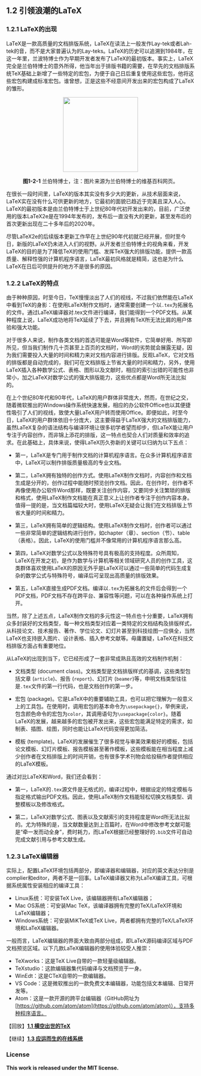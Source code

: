 ## 1.2 引领浪潮的LaTeX

### 1.2.1 LaTeX的出现

LaTeX是一款高质量的文档排版系统，LaTeX在读法上一般发作Lay-tek或者Lah-tek的音，而不是大家普遍认为的Lay-teks。LaTeX的历史可以追溯到1984年，在这一年里，兰波特博士作为早期开发者发布了LaTeX的最初版本。事实上，LaTeX完全是兰伯特博士的意外所得，他当年出于排版书籍的需要，在早先的文档排版系统TeX基础上新增了一些特定的宏包，为便于自己日后重复使用这些宏包，他将这些宏包构建成标准宏包。谁曾想，正是这些不经意间开发出来的宏包构成了LaTeX的雏形。

<p align="center">
<img align="middle" src="latex/chapter-1/graphics/Leslie_Lamport.jpeg" width="200" />
</p>

<center><b>图1-2-1</b> 兰伯特博士，注：图片来源为兰伯特博士的维基百科网页。</center>

在很长一段时间里，LaTeX的版本其实没有多少大的更新，从技术层面来说，LaTeX实在没有什么可供更新的地方，它最初的面貌已趋近于完美且深入人心。LaTeX的最初版本是由兰伯特博士于上世纪80年代初开发出来的，目前，广泛使用的版本LaTeX2e是在1994年发布的，发布后一直没有大的更新，甚至发布后的首次更新出现在二十多年后的2020年。

尽管LaTeX2e的后续版本更新工作早在上世纪90年代初就已经开展，但时至今日，新版的LaTeX仍未进入人们的视野。从开发者兰伯特博士的视角来看，开发LaTeX的目的是为了降低TeX的使用门槛、发挥TeX强大的排版功能，提供一款高质量、解释性强的计算机程序语言，LaTeX最初风格就是精简，这也是为什么LaTeX在日后可供提升的地方不是很多的原因。

### 1.2.2 LaTeX的特点

由于种种原因，时至今日，TeX慢慢淡出了人们的视线，不过我们依然能在LaTeX中看到TeX的身影：在使用LaTeX制作文档时，通常需要创建一个以`.tex`为拓展名的文件。通过LaTeX编译器对.tex文件进行编译，我们能得到一个PDF文档。从某种程度上说，LaTeX成功地将TeX延续了下去，并且拥有TeX所无法比肩的用户体验和强大功能。

对于很多人来说，制作各类文档的首选可能是Word等软件，它简单好用、所写即所见，但当我们制作几十页甚至上百页的文档时，Word的劣势就会展露无疑，因为我们需要投入大量的时间和精力来对文档内容进行排版。反观LaTeX，它对文档的排版都是自动完成的，我们可在文档排版上节省大量的时间和精力，另外，使用LaTeX插入各种数学公式、表格、图形以及文献时，相应的索引出错的可能性也非常小，加之LaTeX对数学公式的强大排版能力，这些优点都是Word所无法比拟的。

在上个世纪80年代和90年代，LaTeX的用户群体非常庞大，然而，在世纪之交，随着微软推出的Windows操作系统快速发展，相应的办公软件Office也以其便捷性吸引了人们的视线，致使大量LaTeX用户转而使用Office。即便如此，时至今日，LaTeX的用户群体依旧十分庞大，这主要得益于LaTeX强大的文档排版能力，虽然LaTeX复杂的语法结构与编译环境让很多初学者望而却步，但LaTeX能让用户专注于内容创作，而非锦上添花的排版，这一特点也契合人们对质量和效率的追求。在此基础上，具体来说，使得LaTeX历久弥新的关键可以归纳为以下五点：

- 第一，LaTeX是专门用于制作文档的计算机程序语言。在众多计算机程序语言中，LaTeX可以制作排版质量极高的专业文档。

- 第二，LaTeX拥有独特的创作方式。使用LaTeX制作文档时，内容创作和文档生成是分开的，创作过程中能随时预览创作文档。因此，在创作时，创作者不再像使用办公软件Word那样，既要关注创作内容，又要同步关注繁琐的排版和格式，使用LaTeX制作文档能在真正意义上让创作者专注于创作内容本身。值得一提的是，当文档篇幅较大时，使用LaTeX无疑会让我们在文档排版上节省大量的时间和精力。

- 第三，LaTeX拥有简单的逻辑结构。使用LaTeX制作文档时，创作者可以通过一些非常简单的逻辑结构进行创作，如chapter（章）、section（节）、table（表格）。因此，LaTeX的使用门槛并不像常用的计算机程序语言那么高。

- 第四，LaTeX对数学公式以及特殊符号具有极高的支持程度。众所周知，LaTeX在开发之初，是作为数学与计算机等相关领域研究人员的创作工具，这类群体喜欢使用LaTeX的原因无外乎是LaTeX可以通过一些简单的代码生成复杂的数学公式与特殊符号，编译后可呈现出高质量的排版效果。

- 第五，LaTeX直接生成PDF文档。编译以`.tex`为拓展名的文件后会得到一个PDF文档，PDF文档不存在跨平台、兼容性等问题，可以在各种操作系统上打开。

当然，除了上述五点，LaTeX制作文档的多元性这一特点也十分重要，LaTeX拥有众多封装好的文档类型，每一种文档类型对应着一类特定的文档结构及排版样式，从科技论文、技术报告、著作、学位论文、幻灯片甚至到科技绘图一应俱全，当然LaTeX也支持嵌入图片、设计表格、插入参考文献等。毋庸置疑，LaTeX在科技文档排版方面占有重要地位。

从LaTeX的出现到当下，它已经形成了一套非常成熟且高效的文档制作机制：

- 文档类型 (document class)。文档类型是文档排版样式的基调，这些类型包括文章 (`article`)、报告 (`report`)、幻灯片 (`beamer`)等，申明文档类型往往是`.tex`文件的第一行代码，也是文档创作的第一步。

- 宏包 (package)。它是LaTeX中的重要辅助工具，也可以把它理解为一般意义上的工具包。在使用时，调用宏包的基本命令为`\usepackage{}`，举例来说，包含颜色命令的宏包为`color`，其调用语句为`\usepackage{color}`。随着LaTeX的发展，越来越多的宏包被开发出来，这些宏包能满足特定的需求，如制表、插图、绘图，同时也能让LaTeX代码变得更加简洁。

- 模板 (template)。LaTeX的发展催生了很多视觉与审美效果极好的模板，包括论文模板、幻灯片模板、报告模板甚至著作模板，这些模板能在相当程度上减少创作者在文档排版上的时间开销，也有很多学术刊物会给投稿作者提供相应的LaTeX模板。

通过对比LaTeX和Word，我们还会看到：

- 第一，LaTeX的`.tex`源文件是无格式的，编译过程中，根据设定的特定模板与指定格式输出PDF文档。因此，使用LaTeX制作文档能轻松切换文档类型、调整模板以及修改格式。

- 第二，LaTeX对数学公式、图表以及文献索引的支持程度是Word所无法比拟的。尤为特殊的是，当文献数量达到上百篇时，在Word中修改参考文献可能是“牵一发而动全身”，费时耗力，而LaTeX根据已经整理好的`.bib`文件可自动完成文献引用与参考文献生成。

### 1.2.3 LaTeX编辑器

实际上，配置LaTeX环境包括两部分，即编译器和编辑器，对应的英文表达分别是complier和editor，两者不是一回事。LaTeX编译器又称为LaTeX编译工具，可根据系统属性安装相应的编译工具：

- Linux系统：可安装TeX Live，该编辑器拥有LaTeX编辑器；
- Mac OS系统：可安装Mac TeX，该编译器拥有完整的TeX/LaTeX环境和LaTeX编辑器；
- Windows系统：可安装MiKTeX或TeX Live，两者都拥有完整的TeX/LaTeX环境和LaTeX编辑器。

一般而言，LaTeX编辑器的界面大致由两部分组成，即LaTeX源码编译区域与PDF文档预览区域。以下几款LaTeX编辑器的使用体验较受人推崇：

- TeXworks：这是TeX Live自带的一款轻量级编辑器。
- TeXstudio：这款编辑器集代码编译与文档预览于一身。
- WinEdt：这是CTeX自带的一款编辑器。
- VS Code：这是微软推出的一款免费文本编辑器，功能包括文本编辑、日常开发等。
- Atom：这是一款开源的跨平台编辑器（GitHub网址为[https://github.com/atom/atom](https://github.com/atom/atom)），支持多种程序语言。

【回放】[**1.1 横空出世的TeX**](https://nbviewer.jupyter.org/github/xinychen/latex-cookbook/blob/main/chapter-1/section1.ipynb)

【继续】[**1.3 应运而生的在线系统**](https://nbviewer.jupyter.org/github/xinychen/latex-cookbook/blob/main/chapter-1/section3.ipynb)

### License

<div class="alert alert-block alert-danger">
<b>This work is released under the MIT license.</b>
</div>
